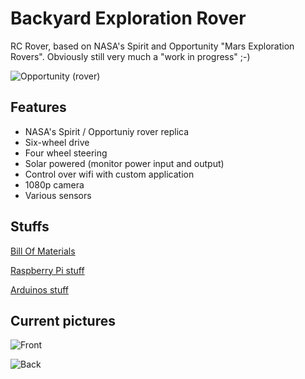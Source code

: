 Backyard Exploration Rover
==========================

RC Rover, based on NASA's Spirit and Opportunity "Mars Exploration Rovers". Obviously still very much a "work in progress" ;-)

![Opportunity (rover)](https://upload.wikimedia.org/wikipedia/commons/f/f8/KSC-03PD-0786.jpg)

Features
--------

- NASA's Spirit / Opportuniy rover replica
- Six-wheel drive
- Four wheel steering
- Solar powered (monitor power input and output)
- Control over wifi with custom application
- 1080p camera
- Various sensors

Stuffs
------

[Bill Of Materials](https://docs.google.com/spreadsheets/d/1W9EE91oSmALrEDYtPM-JBfx1BAg69mUi-aPxsP5AAdI/edit?usp=sharing)

[Raspberry Pi stuff](https://docs.google.com/document/d/1sD5Fkbx5KoUHv-pklI8Ck-DyjcLpjsvI0ImGqL_Kb-Q/edit?usp=sharing)

[Arduinos stuff](https://docs.google.com/document/d/1VAbeNLtI0cmBznnbCtprm4kY5Q6f2vSqA6Fqp2lC2hE/edit?usp=sharing)

Current pictures
----------------

![Front](http://i.imgur.com/jtiGUgm.jpg)

![Back](http://i.imgur.com/oAQ63N2.jpg)
